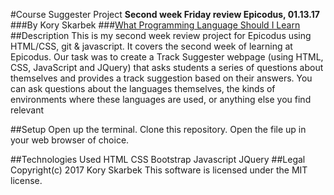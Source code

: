 #Course Suggester Project
**Second week Friday review Epicodus, 01.13.17**
###By Kory Skarbek
###[What Programming Language Should I Learn](http://skarski10.github.io/programming-language)
##Description
This is my second week review project for Epicodus using HTML/CSS, git & javascript. It covers the second week of learning at Epicodus.
Our task was to create a Track Suggester webpage (using HTML, CSS, JavaScript and JQuery) that asks students a series of questions about themselves and provides a track suggestion based on their answers. You can ask questions about the languages themselves, the kinds of environments where these languages are used, or anything else you find relevant

##Setup
Open up the terminal.
Clone this repository.
Open the file up in your web browser of choice.

##Technologies Used
HTML
CSS
Bootstrap
Javascript
JQuery
##Legal
Copyright(c) 2017 Kory Skarbek
This software is licensed under the MIT license.
